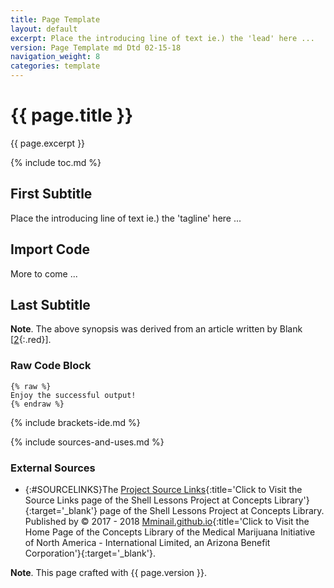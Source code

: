 ```yaml
---
title: Page Template
layout: default
excerpt: Place the introducing line of text ie.) the 'lead' here ...
version: Page Template md Dtd 02-15-18
navigation_weight: 8
categories: template
---
```

# {{ page.title }}

{{ page.excerpt }}

{% include toc.md %}

## First Subtitle

Place the introducing line of text ie.) the 'tagline' here ...

## Import Code

More to come ...

## Last Subtitle

**Note**. The above synopsis was derived from an article written by Blank [[2](#BLANK){:.red}].

### Raw Code Block

```liquid
{% raw %}
Enjoy the successful output!
{% endraw %}
```

{% include brackets-ide.md %}

{% include sources-and-uses.md %}

### External Sources

- {:#SOURCELINKS}The [Project Source Links](https://mminail.github.io/Shell/Source-Shell-Links.htm){:title='Click to Visit the Source Links page of the Shell Lessons Project at Concepts Library'}{:target='_blank'} page of the Shell Lessons Project at Concepts Library. Published by © 2017 - 2018 [Mminail.github.io](https://mminail.github.io/){:title='Click to Visit the Home Page of the Concepts Library of the Medical Marijuana Initiative of North America - International Limited, an Arizona Benefit Corporation'}{:target='_blank'}.

**Note**. This page crafted with {{ page.version }}.
